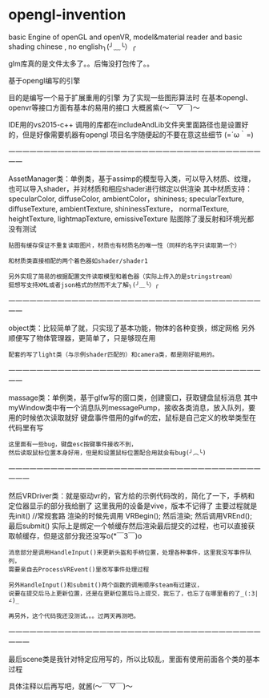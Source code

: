 # opengl-invention
basic Engine of openGL and openVR, model&amp;material reader and basic shading
chinese , no english╮(╯﹏╰）╭

glm库真的是文件太多了。。后悔没打包传了。。

基于opengl编写的引擎

目的是编写一个易于扩展重用的引擎
为了实现一些图形算法时
在基本opengl、openvr等接口方面有基本的易用的接口
大概酱紫(～￣▽￣)～ 

IDE用的vs2015-c++ 调用的库都在includeAndLib文件夹里面路径也是设置好的，但是好像需要机器有opengl
项目名字随便起的不要在意这些细节 (=´ω｀=)


一一一一一一一一一一一一一一一一一一一一一一一一一一一一一一一一一一一一一一

AssetManager类：单例类，基于assimp的模型导入类，可以导入材质、纹理，也可以导入shader，并对材质和相应shader进行绑定以供渲染
	其中材质支持：
	specularColor, diffuseColor, ambientColor，shininess;
	specularTexture, diffuseTexture, ambientTexture, shininessTexture，
	normalTexture, heightTexture, lightmapTexture, emissiveTexture
	贴图除了漫反射和环境光都没有测试

	贴图有缓存保证不重复读取图片，材质也有材质名的唯一性（同样的名字只读取第一个）

	和材质类直接相配的两个着色器如shader/shader1

	另外实现了简易的根据配置文件读取模型和着色器（实际上传入的是stringstream）
	挺想写支持XML或者json格式的然而不太了解╮(╯﹏╰）╭

一一一一一一一一一一一一一一一一一一一一一一一一一一一一一一一一一一一一一一

object类：比较简单了就，只实现了基本功能，物体的各种变换，绑定网格
	另外顺便写了物体管理器，更简单了，只是够现在用

	配套的写了light类（与示例shader匹配的）和camera类，都是刚好能用的。

一一一一一一一一一一一一一一一一一一一一一一一一一一一一一一一一一一一一一一

massage类：单例类，基于glfw写的窗口类，创建窗口，获取键盘鼠标消息
	其中myWindow类中有一个消息队列messagePump，接收各类消息，放入队列，要用的时候依次读取就好
		键盘事件借用的glfw的宏，鼠标是自己定义的枚举类型在代码里有写
		
	这里面有一些bug，键盘esc按键事件接收不到，
	然后读取鼠标位置本身好用，但是和设置鼠标位置配合用就会有bug(╯︵╰)

一一一一一一一一一一一一一一一一一一一一一一一一一一一一一一一一一一一一一一一

然后VRDriver类：就是驱动vr的，官方给的示例代码改的，简化了一下，手柄和定位器显示的部分我给删了
	这里我用的设备是vive，版本不记得了
	主要过程就是先init() //常规套路
	渲染的时候先调用 VRBegin(); 然后渲染;  然后调用VREnd(); 最后submit()
	实际上是绑定一个帧缓存然后渲染最后提交的过程，也可以直接获取帧缓存，但是这部分我还没写o(*￣3￣)o 

	消息部分是调用HandleInput()来更新头盔和手柄位置，处理各种事件，这里我没写事件队列，
	需要亲自去ProcessVREvent()里改写事件处理过程

	另外HandleInput()和submit()两个函数的调用顺序steam有过建议，
	说要在提交后马上更新位置，还是在更新位置后马上提交，我忘了，也忘了在哪里看的了_(:3|∠)_

	再另外，这个代码我还没测试。。。过两天再测吧。

一一一一一一一一一一一一一一一一一一一一一一一一一一一一一一一一一一一一一一一

最后scene类是我针对特定应用写的，所以比较乱，里面有使用前面各个类的基本过程



具体注释以后再写吧，就酱(～￣▽￣)～ 



